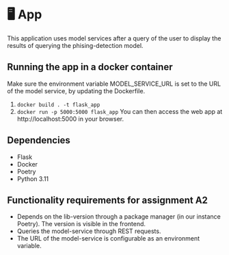 # 🖥️ App
This application uses model services after a query of the user to display the results of querying the phising-detection model. 

## Running the app in a docker container
Make sure the environment variable MODEL_SERVICE_URL is set to the URL of the model service, by updating the Dockerfile.
1. ```docker build . -t flask_app``` 
2. ```docker run -p 5000:5000 flask_app```
You can then access the web app at http://localhost:5000 in your browser. 

## Dependencies
- Flask
- Docker
- Poetry 
- Python 3.11

## Functionality requirements for assignment A2
- Depends on the lib-version through a package manager (in our instance Poetry). The version is visible in the frontend.
- Queries the model-service through REST requests.
- The URL of the model-service is configurable as an environment variable.